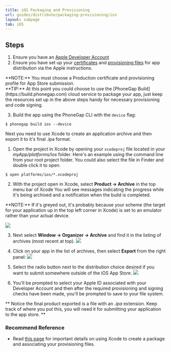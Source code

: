 ```yaml
---
title: iOS Packaging and Provisioning
url: guides/distribute/packaging-provisioning/ios
layout: subpage
tab: iOS
---
```



## Steps
1. Ensure you have an [Apple Developer Account](http://developer.apple.com)
2. Ensure you have set up your [certificates](https://developer.apple.com/account/ios/certificate/certificateList.action?type=distribution)
 and [provisioning files](https://developer.apple.com/account/ios/profile/profileCreate.action) for app distribution via the Apple instructions.
 
 <div class="alert--warning">**NOTE:** You must choose a Production certificate and provisioning profile for App Store submission.</div>
 
 <div class="alert--info">**TIP:** At this point you could choose to use the [PhoneGap Build](https://build.phonegap.com) cloud service to package your app, just keep
 the resources set up in the above steps handy for necessary provisioning and code signing.</div>

3. Build the app using the PhoneGap CLI with the `device` flag: 

  `$ phonegap build ios --device`
  
Next you need to use Xcode to create an application archive and then export it to it's final .ipa format.

1. Open the project in Xcode by opening your `xcodeproj` file located in your *myApp/platforms/ios* folder. Here's an example using the command line from your 
root project folder. You could also select the file in Finder and double click it to open. 
  
  `$ open platforms/ios/*.xcodeproj`
  
2. With the project open in Xcode, select **Product -> Archive** in the top menu bar of Xcode
  You will see messages indicating the progress while it's being archived and a notification when the build is completed.
<div class="alert--warning">**NOTE:** If it's greyed out, it's probably because your scheme (the target for your application up in the top left corner in Xcode) is set to an emulator rather than your actual device.</div>

  ![](/images/xcode-scheme.png)
  
3. Next select **Window -> Organizer -> Archive** and find it in the listing of archives (most recent at top).
  ![](/images/xcode-organizer-archives.png)

4. Click on your app in the list of archives, then select **Export** from the right panel: 
   ![](/images/xcode-archive-export.png)
   
5. Select the radio button next to the distribution choice desired if you want to submit somewhere outside of the iOS App Store. 
   ![](images/xcode-organizer-export-method.png)
   
5. You'll be prompted to select your Apple ID associated with your Developer Account and then after the required provisioning and signing checks have been made, you'll be prompted to save to your file system.

 ** Notice the final product exported is a file with an *.ipa* extension. Keep track of where you put this, you will need it for submitting your application to the app store. **

### Recommend Reference
 - Read [this page](https://developer.apple.com/library/ios/documentation/IDEs/Conceptual/AppDistributionGuide/SubmittingYourApp/SubmittingYourApp.html)
 for important details on using Xcode to create a package and associating your provisioning files.
  
